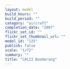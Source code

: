 ```yaml
---
layout: model
build_hours: ""
build_period: ""
category: "aircraft"
completion_date: "2007"
flickr_set_id: ""
flickr_set_thumbnail_url: ""
model_id: "125"
publish: false
scale: "1/72"
summary: ""
title: "CAC13 Boomerang"
---
```



